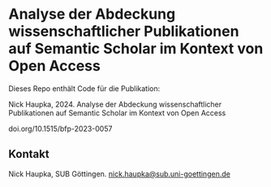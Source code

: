 # Analyse der Abdeckung wissenschaftlicher Publikationen auf Semantic Scholar im Kontext von Open Access

Dieses Repo enthält Code für die Publikation:

Nick Haupka, 2024. Analyse der Abdeckung wissenschaftlicher Publikationen auf Semantic Scholar im Kontext von Open Access

doi.org/10.1515/bfp-2023-0057

## Kontakt

Nick Haupka, SUB Göttingen. nick.haupka@sub.uni-goettingen.de
